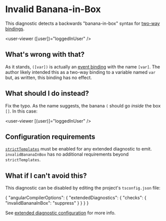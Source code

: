# Invalid Banana-in-Box

This diagnostic detects a backwards "banana-in-box" syntax for [two-way bindings](guide/templates/two-way-binding).

<docs-code language="html">

<user-viewer ([user])="loggedInUser" />

</docs-code>

## What's wrong with that?

As it stands, `([var])` is actually an [event binding](guide/templates/event-binding) with the name `[var]`.
The author likely intended this as a two-way binding to a variable named `var` but, as written, this binding has no effect.

## What should I do instead?

Fix the typo.
As the name suggests, the banana `(` should go *inside* the box `[]`.
In this case:

<docs-code language="html">

<user-viewer [(user)]="loggedInUser" />

</docs-code>

## Configuration requirements

[`strictTemplates`](tools/cli/template-typecheck#strict-mode) must be enabled for any extended diagnostic to emit.
`invalidBananaInBox` has no additional requirements beyond `strictTemplates`.

## What if I can't avoid this?

This diagnostic can be disabled by editing the project's `tsconfig.json` file:

<docs-code language="json">
{
  "angularCompilerOptions": {
    "extendedDiagnostics": {
      "checks": {
        "invalidBananaInBox": "suppress"
      }
    }
  }
}
</docs-code>

See [extended diagnostic configuration](extended-diagnostics#configuration) for more info.
